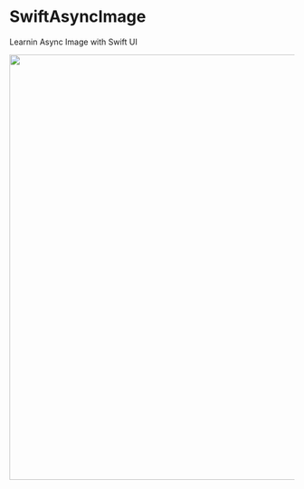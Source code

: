 # SwiftAsyncImage
Learnin Async Image with Swift UI

<img src="https://user-images.githubusercontent.com/9380512/158025068-09f77f29-fa95-4b4b-a11f-ea87a5cd2a66.png"  height="750">
